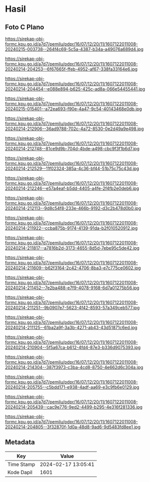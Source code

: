 # Hasil

## Foto C Plano

https://sirekap-obj-formc.kpu.go.id/a7d7/pemilu/pdpr/16/07/12/20/11/1607122011008-20240215-003738--264f4c69-5c5a-4387-b34a-a49076a689d4.jpg

https://sirekap-obj-formc.kpu.go.id/a7d7/pemilu/pdpr/16/07/12/20/11/1607122011008-20240214-204253--6f67665f-ffeb-4952-af67-338fa33164e6.jpg

https://sirekap-obj-formc.kpu.go.id/a7d7/pemilu/pdpr/16/07/12/20/11/1607122011008-20240214-204454--e088e894-b625-425c-ad8a-066e54455441.jpg

https://sirekap-obj-formc.kpu.go.id/a7d7/pemilu/pdpr/16/07/12/20/11/1607122011008-20240215-015401--a72ea693-f90e-4a47-9c54-40143468e0db.jpg

https://sirekap-obj-formc.kpu.go.id/a7d7/pemilu/pdpr/16/07/12/20/11/1607122011008-20240214-212906--36ad9788-702c-4a72-8530-0e2d49a9e498.jpg

https://sirekap-obj-formc.kpu.go.id/a7d7/pemilu/pdpr/16/07/12/20/11/1607122011008-20240214-212748--81ce9d9b-704d-4bde-a498-cbc9f3f1b6d7.jpg

https://sirekap-obj-formc.kpu.go.id/a7d7/pemilu/pdpr/16/07/12/20/11/1607122011008-20240214-212529--11f02324-385a-4c36-bf44-51b75c75c43d.jpg

https://sirekap-obj-formc.kpu.go.id/a7d7/pemilu/pdpr/16/07/12/20/11/1607122011008-20240214-212246--e57a4eaf-b5dd-4405-a4fe-2f4fb2e0deb6.jpg

https://sirekap-obj-formc.kpu.go.id/a7d7/pemilu/pdpr/16/07/12/20/11/1607122011008-20240214-212113--9d8c54f8-233e-466b-9192-d3c2b478d0b0.jpg

https://sirekap-obj-formc.kpu.go.id/a7d7/pemilu/pdpr/16/07/12/20/11/1607122011008-20240214-211922--ccba875b-9174-4139-91da-b2f010520912.jpg

https://sirekap-obj-formc.kpu.go.id/a7d7/pemilu/pdpr/16/07/12/20/11/1607122011008-20240214-211817--a7816b2d-3173-4655-8d5d-7ebe95c5de42.jpg

https://sirekap-obj-formc.kpu.go.id/a7d7/pemilu/pdpr/16/07/12/20/11/1607122011008-20240214-211609--b62f3164-2c42-4706-8ba3-e7c775ce0602.jpg

https://sirekap-obj-formc.kpu.go.id/a7d7/pemilu/pdpr/16/07/12/20/11/1607122011008-20240214-211452--7e2ba488-e7f9-4078-9168-6d7a01275b56.jpg

https://sirekap-obj-formc.kpu.go.id/a7d7/pemilu/pdpr/16/07/12/20/11/1607122011008-20240214-211251--9b0907e7-5623-4f42-8593-57a349ceb577.jpg

https://sirekap-obj-formc.kpu.go.id/a7d7/pemilu/pdpr/16/07/12/20/11/1607122011008-20240214-211125--61ba2a9f-3a3b-4271-ab43-43d51871c6ed.jpg

https://sirekap-obj-formc.kpu.go.id/a7d7/pemilu/pdpr/16/07/12/20/11/1607122011008-20240214-210904--5f5a67ca-b612-4fd4-87e3-b336d9075393.jpg

https://sirekap-obj-formc.kpu.go.id/a7d7/pemilu/pdpr/16/07/12/20/11/1607122011008-20240214-214304--387f3973-c3ba-4cd8-8750-4e662d6c304a.jpg

https://sirekap-obj-formc.kpu.go.id/a7d7/pemilu/pdpr/16/07/12/20/11/1607122011008-20240214-205755--c5bdd171-e938-4adf-aa69-e3c9fb6e0129.jpg

https://sirekap-obj-formc.kpu.go.id/a7d7/pemilu/pdpr/16/07/12/20/11/1607122011008-20240214-205439--cac9e776-9ed2-4499-b295-4e316f281336.jpg

https://sirekap-obj-formc.kpu.go.id/a7d7/pemilu/pdpr/16/07/12/20/11/1607122011008-20240214-204805--3f32870f-1d0a-48d8-9ad6-9d5483fd8ee1.jpg


## Metadata

| Key        | Value               |
| ---------- | ------------------- |
| Time Stamp | 2024-02-17 13:05:41 |
| Kode Dapil | 1601                |



